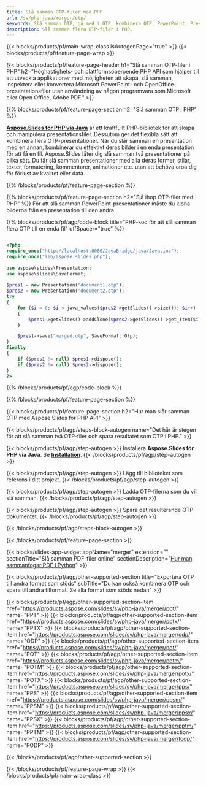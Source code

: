```yaml
---
title: Slå samman OTP-filer med PHP
url: /sv/php-java/merger/otp/
keywords: Slå samman OTP, gå med i OTP, kombinera OTP, PowerPoint, Presentation, PHP, Aspose
description: Slå samman flera OTP-filer i PHP.
---
```


{{< blocks/products/pf/main-wrap-class isAutogenPage="true" >}}
{{< blocks/products/pf/feature-page-wrap >}}

{{< blocks/products/pf/feature-page-header h1="Slå samman OTP-filer i PHP" h2="Höghastighets- och plattformsoberoende PHP API som hjälper till att utveckla applikationer med möjligheten att skapa, slå samman, inspektera eller konvertera Microsoft PowerPoint- och OpenOffice-presentationsfiler utan användning av någon programvara som Microsoft eller Open Office, Adobe PDF." >}}

{{% blocks/products/pf/feature-page-section h2="Slå samman OTP i PHP" %}}

[**Aspose.Slides för PHP via Java**](https://products.aspose.com/slides/sv/php-java/) är ett kraftfullt PHP-bibliotek för att skapa och manipulera presentationsfiler. Dessutom ger det flexibla sätt att kombinera flera OTP-presentationer. När du slår samman en presentation med en annan, kombinerar du effektivt deras bilder i en enda presentation för att få en fil. Aspose.Slides låter dig slå samman två presentationer på olika sätt. Du får slå samman presentationer med alla deras former, stilar, texter, formatering, kommentarer, animationer etc. utan att behöva oroa dig för förlust av kvalitet eller data.

{{% /blocks/products/pf/feature-page-section %}}

{{% blocks/products/pf/feature-page-section  h2="Slå ihop OTP-filer med PHP" %}}
För att slå samman PowerPoint-presentationer måste du klona bilderna från en presentation till den andra.

{{% blocks/products/pf/agp/code-block title="PHP-kod för att slå samman flera OTP till en enda fil" offSpacer="true" %}}


```php

<?php
require_once("http://localhost:8080/JavaBridge/java/Java.inc");
require_once("lib/aspose.slides.php");
 
use aspose\slides\Presentation;
use aspose\slides\SaveFormat;
 
$pres1 = new Presentation("document1.otp");
$pres2 = new Presentation("document2.otp");
try
{
    for ($i = 0; $i < java_values($pres2->getSlides()->size()); $i++) 
    {
        $pres1->getSlides()->addClone($pres2->getSlides()->get_Item($i));
    }

    $pres1->save("merged.otp", SaveFormat::Otp);
}
finally
{
    if ($pres1 != null) $pres1->dispose();
    if ($pres2 != null) $pres2->dispose();
}
?>
```


{{% /blocks/products/pf/agp/code-block %}}

{{% /blocks/products/pf/feature-page-section %}}

{{< blocks/products/pf/feature-page-section  h2="Hur man slår samman OTP med Aspose.Slides för PHP API" >}}

{{< blocks/products/pf/agp/steps-block-autogen name="Det här är stegen för att slå samman två OTP-filer och spara resultatet som OTP i PHP." >}}

{{< blocks/products/pf/agp/step-autogen >}}
Installera **Aspose.Slides för PHP via Java**. Se [**Installation**](https://docs.aspose.com/slides/php-java/installation/).
{{< /blocks/products/pf/agp/step-autogen >}}

{{< blocks/products/pf/agp/step-autogen >}}
Lägg till biblioteket som referens i ditt projekt.
{{< /blocks/products/pf/agp/step-autogen >}}

{{< blocks/products/pf/agp/step-autogen >}}
Ladda OTP-filerna som du vill slå samman.
{{< /blocks/products/pf/agp/step-autogen >}}

{{< blocks/products/pf/agp/step-autogen >}}
Spara det resulterande OTP-dokumentet.
{{< /blocks/products/pf/agp/step-autogen >}}

{{< /blocks/products/pf/agp/steps-block-autogen >}}

{{< /blocks/products/pf/feature-page-section >}}

{{< blocks/slides-app-widget  appName="merger" extension="" sectionTitle="Slå samman PDF-filer online" sectionDescription="[Hur man sammanfogar PDF i Python](https://products.aspose.com/slides/sv/python-net/merge/pdf/)" >}}

{{< blocks/products/pf/agp/other-supported-section title="Exportera OTP till andra format som stöds" subTitle="Du kan också kombinera OTP och spara till andra filformat. Se alla format som stöds nedan" >}}

{{< blocks/products/pf/agp/other-supported-section-item href="https://products.aspose.com/slides/sv/php-java/merger/ppt/" name="PPT" >}}
{{< blocks/products/pf/agp/other-supported-section-item href="https://products.aspose.com/slides/sv/php-java/merger/pptx/" name="PPTX" >}}
{{< blocks/products/pf/agp/other-supported-section-item href="https://products.aspose.com/slides/sv/php-java/merger/odp/" name="ODP" >}}
{{< blocks/products/pf/agp/other-supported-section-item href="https://products.aspose.com/slides/sv/php-java/merger/pot/" name="POT" >}}
{{< blocks/products/pf/agp/other-supported-section-item href="https://products.aspose.com/slides/sv/php-java/merger/potm/" name="POTM" >}}
{{< blocks/products/pf/agp/other-supported-section-item href="https://products.aspose.com/slides/sv/php-java/merger/potx/" name="POTX" >}}
{{< blocks/products/pf/agp/other-supported-section-item href="https://products.aspose.com/slides/sv/php-java/merger/pps/" name="PPS" >}}
{{< blocks/products/pf/agp/other-supported-section-item href="https://products.aspose.com/slides/sv/php-java/merger/ppsm/" name="PPSM" >}}
{{< blocks/products/pf/agp/other-supported-section-item href="https://products.aspose.com/slides/sv/php-java/merger/ppsx/" name="PPSX" >}}
{{< blocks/products/pf/agp/other-supported-section-item href="https://products.aspose.com/slides/sv/php-java/merger/pptm/" name="PPTM" >}}
{{< blocks/products/pf/agp/other-supported-section-item href="https://products.aspose.com/slides/sv/php-java/merger/fodp/" name="FODP" >}}


{{< /blocks/products/pf/agp/other-supported-section >}}

{{< /blocks/products/pf/feature-page-wrap >}}
{{< /blocks/products/pf/main-wrap-class >}}